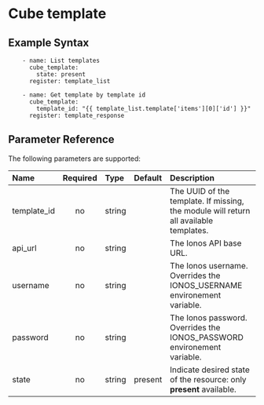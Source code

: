 # Cube template

## Example Syntax

```text
    - name: List templates
      cube_template:
        state: present
      register: template_list

    - name: Get template by template id
      cube_template:
        template_id: "{{ template_list.template['items'][0]['id'] }}"
      register: template_response

```

## Parameter Reference

The following parameters are supported:

| Name | Required | Type | Default | Description |
| :--- | :---: | :--- | :--- | :--- |
| template_id | no | string |  | The UUID of the template. If missing, the module will return all available templates.  |
| api\_url | no | string |  | The Ionos API base URL. |
| username | no | string |  | The Ionos username. Overrides the IONOS\_USERNAME environement variable. |
| password | no | string |  | The Ionos password. Overrides the IONOS\_PASSWORD environement variable. |
| state | no | string | present | Indicate desired state of the resource: only **present** available. |

